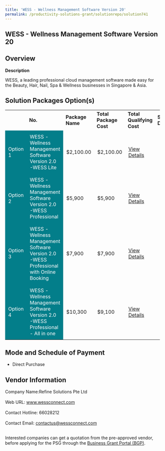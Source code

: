 ```yaml
---
title: 'WESS - Wellness Management Software Version 20'
permalink: /productivity-solutions-grant/solutionrepo/solution741
---
```


## WESS - Wellness Management Software Version 20

## Overview

**Description**

WESS, a leading professional cloud management software made easy for the Beauty, Hair, Nail, Spa & Wellness businesses in Singapore & Asia.

## Solution Packages Option(s)

<table>
<th>
<td><b>No.</b></td>
<td><b>Package Name</b></td>
<td><b>Total Package Cost</b></td>
<td><b>Total Qualifying Cost</b></td>
<td><b>Solution Details</b></td>
</th>
<tr>
<td style='padding: 10px; background-color: #037E8A; color: #FFFFFF;'>Option 1</td>
<td style='padding: 10px; background-color: #037E8A; color: #FFFFFF;'>WESS - Wellness Management Software Version 2.0 -WESS Lite</td>
<td style='padding: 10px;'>$2,100.00</td>
<td style='padding: 10px;'>$2,100.00</td>
<td style='padding: 10px;'><a href='https://www.gobusiness.gov.sg/images/psg/Desensitised_Refine_Solutions_20200124_Annex_3(mti)_Part_1.pdf' target='_blank'>View Details</a></td>
</tr>
<tr>
<td style='padding: 10px; background-color: #037E8A; color: #FFFFFF;'>Option 2</td>
<td style='padding: 10px; background-color: #037E8A; color: #FFFFFF;'>WESS - Wellness Management Software Version 2.0 -WESS Professional</td>
<td style='padding: 10px;'>$5,900</td>
<td style='padding: 10px;'>$5,900</td>
<td style='padding: 10px;'><a href='https://www.gobusiness.gov.sg/images/psg/Desensitised_Refine_Solutions_20200124_Annex_3(mti)_Part_2.pdf' target='_blank'>View Details</a></td>
</tr>
<tr>
<td style='padding: 10px; background-color: #037E8A; color: #FFFFFF;'>Option 3</td>
<td style='padding: 10px; background-color: #037E8A; color: #FFFFFF;'>WESS - Wellness Management Software Version 2.0 -WESS Professional with Online Booking</td>
<td style='padding: 10px;'>$7,900</td>
<td style='padding: 10px;'>$7,900</td>
<td style='padding: 10px;'><a href='https://www.gobusiness.gov.sg/images/psg/Desensitised_Refine_Solutions_20200124_Annex_3(mti)_Part_3.pdf' target='_blank'>View Details</a></td>
</tr>
<tr>
<td style='padding: 10px; background-color: #037E8A; color: #FFFFFF;'>Option 4</td>
<td style='padding: 10px; background-color: #037E8A; color: #FFFFFF;'>WESS - Wellness Management Software Version 2.0 -WESS Professional - All in one</td>
<td style='padding: 10px;'>$10,300</td>
<td style='padding: 10px;'>$9,100</td>
<td style='padding: 10px;'><a href='https://www.gobusiness.gov.sg/images/psg/Desensitised_Refine_Solutions_20200124_Annex_3(mti)_Part_4.pdf' target='_blank'>View Details</a></td>
</tr>
</table>

## Mode and Schedule of Payment

 - Direct Purchase

## Vendor Information

 Company Name:Refine Solutions Pte Ltd <br><br>Web URL: www.wessconnect.com <br><br>Contact Hotline: 66028212 <br><br>Contact Email: contactus@wessconnect.com <br><br>

Interested companies can get a quotation from the pre-approved vendor, before applying for the PSG through the <a href='https://www.businessgrants.gov.sg/' target='_blank' rel='noopener'>Business Grant Portal (BGP)</a>.

<script src="/jquery/resize-tables.js"></script>
